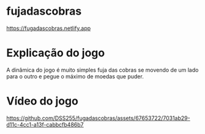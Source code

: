 # fujadascobras
https://fugadascobras.netlify.app

# Explicação do jogo
A dinâmica do jogo é muito simples fuja das cobras se movendo
de um lado para o outro e pegue o máximo de moedas que puder.

# Vídeo do jogo

https://github.com/DSS255/fugadascobras/assets/67653722/7031ab29-d11c-4cc1-a13f-cabbcfb486b7

